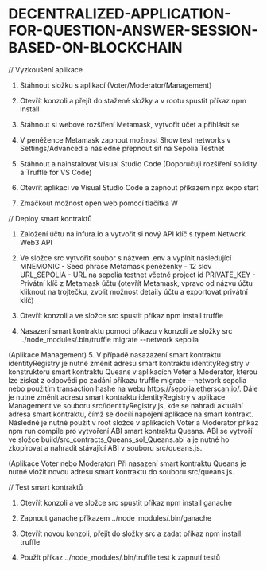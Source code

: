 # DECENTRALIZED-APPLICATION-FOR-QUESTION-ANSWER-SESSION-BASED-ON-BLOCKCHAIN
// Vyzkoušení aplikace

1. Stáhnout složku s aplikací (Voter/Moderator/Management)

2. Otevřít konzoli a přejít do stažené složky a v rootu spustit příkaz npm install

3. Stáhnout si webové rozšíření Metamask, vytvořit účet a přihlásit se

4. V peněžence Metamask zapnout možnost Show test networks v Settings/Advanced a následně přepnout síť na Sepolia Testnet

5. Stáhnout a nainstalovat Visual Studio Code (Doporučuji rozšíření solidity a Truffle for VS Code)

6. Otevřít aplikaci ve Visual Studio Code a zapnout příkazem npx expo start

7. Zmáčkout možnost open web pomocí tlačítka W

// Deploy smart kontraktů
1. Založení účtu na infura.io a vytvořit si nový API klíč s typem Network Web3 API

2. Ve složce src vytvořit soubor s názvem .env a vyplnit následující
  MNEMONIC - Seed phrase Metamask peněženky - 12 slov
  URL_SEPOLIA - URL na sepolia testnet včetně project id
  PRIVATE_KEY - Privátní klíč z Metamask účtu (otevřít Metamask, vpravo od názvu účtu kliknout na trojtečku, zvolit možnost detaily účtu a exportovat privátní klíč)
  
3. Otevřít konzoli a ve složce src spustit příkaz npm install truffle

4. Nasazení smart kontraktu pomocí příkazu v konzoli ze složky src ../node_modules/.bin/truffle migrate --network sepolia

(Aplikace Management)
5. V případě nasazazení smart kontraktu identityRegistry je nutné změnit adresu smart kontraktu identityRegistry v konstruktoru smart kontraktu Queans v aplikacích Voter a Moderator, kterou lze získat z odpovědi po zadání příkazu truffle migrate --network sepolia nebo použitím transaction hashe na webu https://sepolia.etherscan.io/.
Dále je nutné změnit adresu smart kontraktu identityRegistry v aplikace Management ve souboru src/identityRegistry.js, kde se nahradí aktuální adresa smart kontraktu, čímž se docílí napojení aplikace na smart kontrakt.
Následně je nutné použít v root složce v aplikacích Voter a Moderator příkaz npm run compile pro vytvoření ABI smart kontraktu Queans. ABI se vytvoří ve složce build/src_contracts_Queans_sol_Queans.abi a je nutné ho zkopírovat a nahradit stávající ABI v souboru src/queans.js.

(Aplikace Voter nebo Moderator)
Při nasazení smart kontraktu Queans je nutné vložit novou adresu smart kontraktu do souboru src/queans.js.

// Test smart kontraktů
1. Otevřít konzoli a ve složce src spustit příkaz npm install ganache

2. Zapnout ganache příkazem ../node_modules/.bin/ganache

3. Otevřít novou konzoli, přejít do složky src a zadat příkaz npm install truffle

4. Použít příkaz ../node_modules/.bin/truffle test k zapnutí testů

